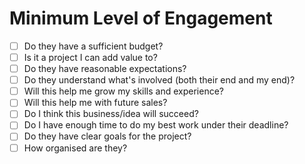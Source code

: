 # Minimum Level of Engagement

- [ ] Do they have a sufficient budget?
- [ ] Is it a project I can add value to?
- [ ] Do they have reasonable expectations?
- [ ] Do they understand what's involved (both their end and my end)?
- [ ] Will this help me grow my skills and experience?
- [ ] Will this help me with future sales?
- [ ] Do I think this business/idea will succeed?
- [ ] Do I have enough time to do my best work under their deadline?
- [ ] Do they have clear goals for the project?
- [ ] How organised are they?